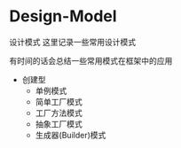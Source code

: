 # Design-Model
设计模式
这里记录一些常用设计模式

有时间的话会总结一些常用模式在框架中的应用

- 创建型
  - 单例模式
  - 简单工厂模式
  - 工厂方法模式
  - 抽象工厂模式
  - 生成器(Builder)模式
